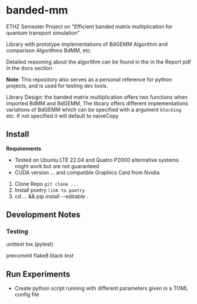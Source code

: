 # banded-mm
ETHZ Semester Project on "Efficient banded matrix multiplication for quantum transport simulation"

Library with prototype implementations of BdGEMM Algorithm and comparison Algorithms BdMM, etc.

Detailed reasoning about the algorithm can be found in the in the Report pdf in the docs section

**Note**: This repository also serves as a personal reference for python projects, and is used for
testing dev tools.

Library Design: the banded matrix multiplication offers two functions when imported
BdMM and BdGEMM, The library offers different implementations variations of BdGEMM which can be
specified with a argument `blocking` etc. If not specified it will default to naiveCopy


## Install
**Requirements**
+ Tested on Ubuntu LTE 22.04 and Quatro P2000 alternative systems might work but are not guaranteed
+ CUDA version ... and compatible Graphics Card from Nvidia

1. Clone Repo `git clone ...`
2. Install poetry `link to poetry`
3. cd ... && pip install --editable .

## Development Notes
### Testing
unittest
tox
(pytest)

precommit
    flake8
    black
    _test_



## Run Experiments
+ Create python script running with different parameters given in a TOML config file